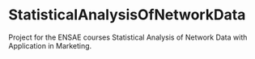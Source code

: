 StatisticalAnalysisOfNetworkData
================================

Project for the ENSAE courses Statistical Analysis of Network Data with Application in Marketing.

